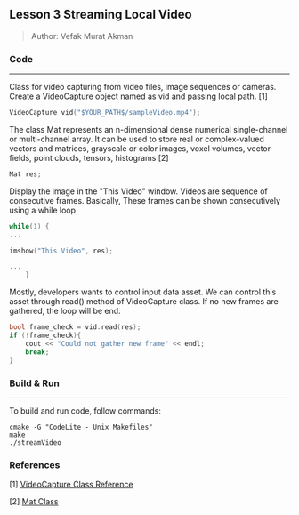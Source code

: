 ## Lesson 3 Streaming Local Video
> Author: Vefak Murat Akman

### Code 
---
Class for video capturing from video files, image sequences or cameras. Create a VideoCapture object named as vid and passing local path. [1]

```cpp
VideoCapture vid("$YOUR_PATH$/sampleVideo.mp4"); 
```
The class Mat represents an n-dimensional dense numerical single-channel or multi-channel array. It can be used to store real or complex-valued vectors and matrices, grayscale or color images, voxel volumes, vector fields, point clouds, tensors, histograms [2]

```cpp
Mat res;
```
Display the image  in the "This Video" window. Videos are sequence of consecutive frames. Basically, These frames can be shown consecutively using a while loop

```cpp
while(1) {
...

imshow("This Video", res); 

...
    }
```
Mostly, developers wants to control input data asset. We can control this asset through read() method of VideoCapture class. If no new frames are gathered, the loop will be end.

```cpp
bool frame_check = vid.read(res); 
if (!frame_check){
	cout << "Could not gather new frame" << endl;
    break;
}    
```

### Build & Run
---
To build and run code, follow commands:
```command
cmake -G "CodeLite - Unix Makefiles"
make
./streamVideo
```

### References
[1] [VideoCapture Class Reference](https://docs.opencv.org/3.4/d8/dfe/classcv_1_1VideoCapture.html)

[2] [Mat Class](https://docs.opencv.org/master/d3/d63/classcv_1_1Mat.html#details)
